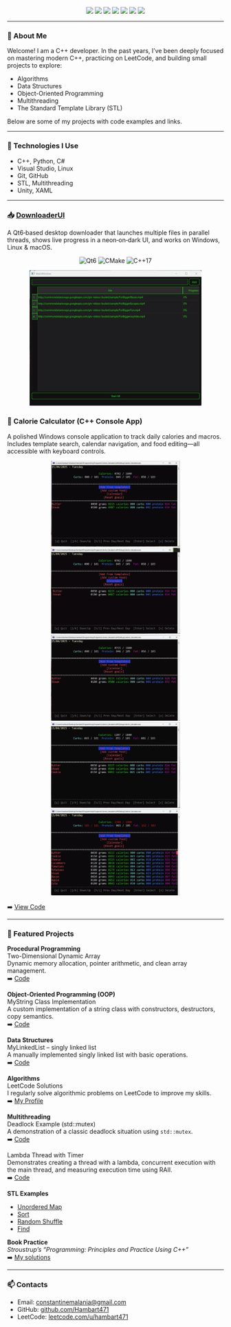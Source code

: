 <!-- GitHub Profile README -->

<p align="center">
  <img src="https://img.shields.io/badge/C++-blue?style=flat-square&logo=cplusplus&logoColor=white" />
  <img src="https://img.shields.io/badge/Visual%20Studio-5C2D91?style=flat-square&logo=visualstudio&logoColor=white" />
  <img src="https://img.shields.io/badge/Linux-FCC624?style=flat-square&logo=linux&logoColor=black" />
  <img src="https://img.shields.io/badge/Git-F05032?style=flat-square&logo=git&logoColor=white" />
  <img src="https://img.shields.io/badge/Python-3776AB?style=flat-square&logo=python&logoColor=white" />
  <img src="https://img.shields.io/badge/C%23-239120?style=flat-square&logo=csharp&logoColor=white" />
  <img src="https://img.shields.io/badge/Unity-000000?style=flat-square&logo=unity&logoColor=white" />
</p>

---

### 🚀 About Me

Welcome! I am a C++ developer. In the past years, I’ve been deeply focused on mastering modern C++, practicing on LeetCode, and building small projects to explore:

- Algorithms  
- Data Structures  
- Object-Oriented Programming  
- Multithreading  
- The Standard Template Library (STL)

Below are some of my projects with code examples and links.

---

### 🔧 Technologies I Use

- C++, Python, C#
- Visual Studio, Linux
- Git, GitHub
- STL, Multithreading
- Unity, XAML

---

### 📥 [DownloaderUI](https://github.com/Hambart471/DownloaderUI)

A Qt6‑based desktop downloader that launches multiple files in parallel threads, shows live progress in a neon‑on‑dark UI, and works on Windows, Linux & macOS.

<p align="center">
  <img src="https://img.shields.io/badge/Qt-6.x-blue?logo=qt" alt="Qt6"/>
  <img src="https://img.shields.io/badge/CMake-3.16%2B-orange?logo=cmake" alt="CMake"/>
  <img src="https://img.shields.io/badge/C%2B%2B-17+-lightgrey?logo=c%2B%2B" alt="C++17"/>
</p>

<p align="center">
  <img
    src="https://raw.githubusercontent.com/Hambart471/DownloaderUI/master/assets/DownloaderUI.gif"
    alt="DownloaderUI Demo"
    width="400"
  />
</p>

### 🧮 Calorie Calculator (C++ Console App)

A polished Windows console application to track daily calories and macros. Includes template search, calendar navigation, and food editing—all accessible with keyboard controls.

<p align="center">
  <img src="https://github.com/Hambart471/Calorie_Calculator/raw/master/1.gif" width="300" title="Date Display" />
  <img src="https://github.com/Hambart471/Calorie_Calculator/raw/master/2.gif" width="300" title="Template Search" />
  <img src="https://github.com/Hambart471/Calorie_Calculator/raw/master/3.gif" width="300" title="Add Custom Food" />
  <img src="https://github.com/Hambart471/Calorie_Calculator/raw/master/4.gif" width="300" title="Calendar Navigation" />
  <img src="https://github.com/Hambart471/Calorie_Calculator/raw/master/5.gif" width="300" title="Edit Food Entry" />
</p>

➡️ [View Code](https://github.com/Hambart471/Calorie_Calculator)

---

### 📌 Featured Projects

**Procedural Programming**  
Two-Dimensional Dynamic Array  
Dynamic memory allocation, pointer arithmetic, and clean array management.  
➡️ [Code](https://github.com/Hambart471/My_Programs/blob/master/055_container_two_dimensional_dynamic_array/main.cpp)

**Object-Oriented Programming (OOP)**  
MyString Class Implementation  
A custom implementation of a string class with constructors, destructors, copy semantics.  
➡️ [Code](https://github.com/Hambart471/My_Programs/blob/master/036_OOP_string/main.cpp)

**Data Structures**  
MyLinkedList – singly linked list  
A manually implemented singly linked list with basic operations.  
➡️ [Code](https://github.com/Hambart471/My_Programs/blob/master/056_container_linked_list/main.cpp)

**Algorithms**  
LeetCode Solutions  
I regularly solve algorithmic problems on LeetCode to improve my skills.  
➡️ [My Profile](https://leetcode.com/u/hambart471/)

**Multithreading**  
Deadlock Example (std::mutex)  
A demonstration of a classic deadlock situation using `std::mutex`.  
➡️ [Code](https://github.com/Hambart471/My_Programs/blob/master/096_multithreading_deadlock/main.cpp)

Lambda Thread with Timer  
Demonstrates creating a thread with a lambda, concurrent execution with the main thread, and measuring execution time using RAII.  
➡️ [Code](https://github.com/Hambart471/My_Programs/blob/master/093_multithreading_runtime/main.cpp)

**STL Examples**  
- [Unordered Map](https://github.com/Hambart471/My_Programs/blob/master/062_associative_container_unordered_map/main.cpp)  
- [Sort](https://github.com/Hambart471/My_Programs/blob/master/075_algorithm_sort/main.cpp)  
- [Random Shuffle](https://github.com/Hambart471/My_Programs/blob/master/077_algorithm_random_shuffle/main.cpp)  
- [Find](https://github.com/Hambart471/My_Programs/blob/master/078_algorithm_find/main.cpp)

**Book Practice**  
_Stroustrup’s “Programming: Principles and Practice Using C++”_  
➡️ [My solutions](https://github.com/Hambart471/Stroustrup_PPP3)

---

### 📫 Contacts

- Email: constantinemalania@gmail.com  
- GitHub: [github.com/Hambart471](https://github.com/Hambart471)  
- LeetCode: [leetcode.com/u/hambart471](https://leetcode.com/u/hambart471)
